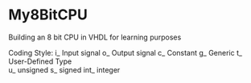# My8BitCPU
Building an 8 bit CPU in VHDL for learning purposes

Coding Style:
	i_   	Input signal 
    o_   	Output signal 
    c_   	Constant 
    g_   	Generic 
    t_   	User-Defined Type  
	u_	 	unsigned
	s_   	signed
	int_ 	integer